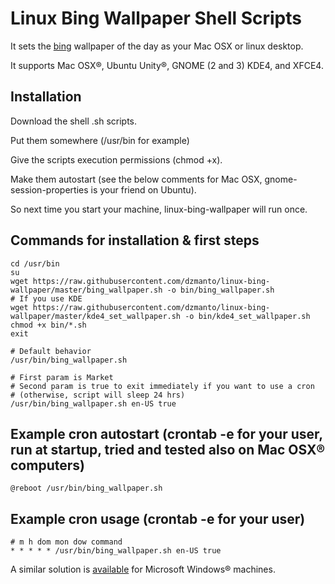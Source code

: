 # Linux Bing Wallpaper Shell Scripts

It sets the <a href="http://www.bing.com">bing</a> wallpaper of the day as your Mac OSX or linux desktop.

It supports Mac OSX®, Ubuntu Unity®, GNOME (2 and 3) KDE4, and XFCE4.

## Installation

Download the shell .sh scripts.

Put them somewhere (/usr/bin for example)

Give the scripts execution permissions (chmod +x).

Make them autostart (see the below comments for Mac OSX, gnome-session-properties is your friend on Ubuntu).

So next time you start your machine, linux-bing-wallpaper will run once.

## Commands for installation & first steps
```
cd /usr/bin
su
wget https://raw.githubusercontent.com/dzmanto/linux-bing-wallpaper/master/bing_wallpaper.sh -o bin/bing_wallpaper.sh
# If you use KDE
wget https://raw.githubusercontent.com/dzmanto/linux-bing-wallpaper/master/kde4_set_wallpaper.sh -o bin/kde4_set_wallpaper.sh
chmod +x bin/*.sh
exit

# Default behavior
/usr/bin/bing_wallpaper.sh

# First param is Market
# Second param is true to exit immediately if you want to use a cron
# (otherwise, script will sleep 24 hrs)
/usr/bin/bing_wallpaper.sh en-US true
```

## Example cron autostart (crontab -e for your user, run at startup, tried and tested also on Mac OSX® computers)
```
@reboot /usr/bin/bing_wallpaper.sh
```

## Example cron usage (crontab -e for your user)
```
# m h dom mon dow command
* * * * * /usr/bin/bing_wallpaper.sh en-US true
```
<p>A similar solution is <a href="https://github.com/dzmanto/bang">available</a> for Microsoft Windows® machines. </p>

